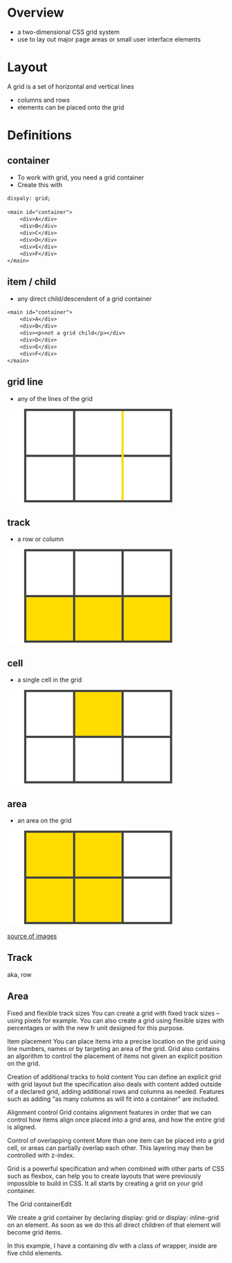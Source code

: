 # Overview

- a two-dimensional CSS grid system
- use to lay out major page areas or small user interface elements

# Layout
A grid is a set of horizontal and vertical lines
- columns and rows 
- elements can be placed onto the grid

# Definitions

## container
- To work with grid, you need a grid container
- Create this with
```
dispaly: grid;

<main id="container">
    <div>A</div>
    <div>B</div>
    <div>C</div>
    <div>D</div>
    <div>E</div>
    <div>F</div>
</main>
```

## item / child
- any direct child/descendent of a grid container

```
<main id="container">
    <div>A</div>
    <div>B</div>
    <div><p>not a grid child</p></div>
    <div>D</div>
    <div>E</div>
    <div>F</div>
</main>
```
## grid line
- any of the lines of the grid

![grid line](01-grid-line.png)

## track
- a row or column

![grid line](02-grid-track.png)

## cell
- a single cell in the grid

![grid line](03-grid-cell.png)

## area
- an area on the grid

![grid line](04-grid-area.png)

[source of images](https://css-tricks.com/snippets/css/complete-guide-grid/)


## Track
aka, row

## Area


Fixed and flexible track sizes
You can create a grid with fixed track sizes – using pixels for example. You can also create a grid using flexible sizes with percentages or with the new fr unit designed for this purpose.

Item placement
You can place items into a precise location on the grid using line numbers, names or by targeting an area of the grid. Grid also contains an algorithm to control the placement of items not given an explicit position on the grid.

Creation of additional tracks to hold content
You can define an explicit grid with grid layout but the specification also deals with content added outside of a declared grid, adding additional rows and columns as needed. Features such as adding “as many columns as will fit into a container” are included.

Alignment control
Grid contains alignment features in order that we can control how items align once placed into a grid area, and how the entire grid is aligned.

Control of overlapping content
More than one item can be placed into a grid cell, or areas can partially overlap each other. This layering may then be controlled with z-index.

Grid is a powerful specification and when combined with other parts of CSS such as flexbox, can help you to create layouts that were previously impossible to build in CSS. It all starts by creating a grid on your grid container.

The Grid containerEdit

We create a grid container by declaring display: grid or display: inline-grid on an element. As soon as we do this all direct children of that element will become grid items.

In this example, I have a containing div with a class of wrapper, inside are five child elements.